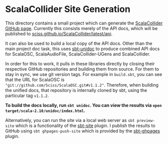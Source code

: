 # ScalaCollider Site Generation

This directory contains a small project which can generate the [ScalaCollider GitHub page](http://sciss.github.io/ScalaCollider). Currently this consists merely of the API docs, which will be published to [sciss.github.io/ScalaCollider/latest/api](http://sciss.github.io/ScalaCollider/latest/api).

It can also be used to build a local copy of the API docs. Other than the main project doc task, this uses [sbt-unidoc](https://github.com/sbt/sbt-unidoc) to produce combined API docs for ScalaOSC, ScalaAudioFile, ScalaCollider-UGens and ScalaCollider.

In order for this to work, it pulls in these libraries directly by closing their respective GitHub repositories and building them from source. For them to stay in sync, we use git version tags. For example in `build.sbt`, you can see that the URL for ScalaOSC is `"git://github.com/Sciss/ScalaOSC.git#v1.1.2"`. Therefore, when building the unified docs, that repository is internally cloned by sbt, using the particular tag `v1.1.2`.

__To build the docs locally, run `sbt unidoc`. You can view the results via `open target/scala-2.10/unidoc/index.html`.__

Alternatively, you can run the site via a local web server as `sbt preview-site` which is a functionality of the [sbt-site](https://github.com/sbt/sbt-site) plugin. I publish the results to GitHub using `sbt ghpages-push-site` which is provided by the [sbt-ghpages](https://github.com/sbt/sbt-ghpages) plugin.
